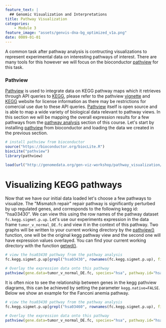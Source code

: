 ```yaml
---
feature_text: |
  ## Genomic Visualization and Interpretations
title: Pathway Visualization
categories:
    - Module 3
feature_image: "assets/genvis-dna-bg_optimized_v1a.png"
date: 0009-01-01
---
```


A common task after pathway analysis is contructing visualizations to represent experimental data on interesting pathways of interest. There are many tools for this however we will focus on the bioconductor [pathview](https://bioconductor.org/packages/release/bioc/html/pathview.html) for this task.

### Pathview
[Pathview](https://bioconductor.org/packages/release/bioc/html/pathview.html) is used to integrate data on KEGG pathway maps which it retrieves through API queries to [KEGG](http://www.genome.jp/kegg/), please refer to the pathview [vignette](https://bioconductor.org/packages/release/bioc/vignettes/pathview/inst/doc/pathview.pdf) and [KEGG](http://www.genome.jp/kegg/) website for license information as there may be restrictions for comercial use due to these API queries. [Pathview](https://bioconductor.org/packages/release/bioc/html/pathview.html) itself is open source and is able to map a wide variety of biological data relevant to pathway views. In this section we will be mapping the overall expression results for a few pathways from the [pathway analysis](http://genviz.org/module%203/0008/01/01/pathwayAnalysis/) section of this course. Let's start by installing [pathview](https://bioconductor.org/packages/release/bioc/html/pathview.html) from bioconductor and loading the data we created in the previous section.

```R
# install pathview from bioconductor
source("https://bioconductor.org/biocLite.R")
biocLite("pathview")
library(pathview)

load(url("http://genomedata.org/gen-viz-workshop/pathway_visualization/pathview_Data.RData"))
```

# Visualizing KEGG pathways
Now that we have our initial data loaded let's choose a few pathways to visualize. The "Mismatch repair" repair pathway is significantly perturbed by up regulated genes, and corresponds to the following kegg id: "hsa03430". We can view this using the row names of the pathway dataset `fc.kegg.sigmet.p.up`. Let's use our experiments expression in the data frame `tumor_v_normal_DE.fc` and view it in the context of this pathway. Two graphs will be written to your current working directory by the [pathview()](https://www.rdocumentation.org/packages/pathview/versions/1.12.0/topics/pathview) function, one will be the original kegg pathway view and the second one will have expression values overlayed. You can find your current working directory with the function [getwd()](https://www.rdocumentation.org/packages/base/versions/3.4.1/topics/getwd).

```R
# view the hsa03430 pathway from the pathway analysis
fc.kegg.sigmet.p.up[grepl("hsa03430", rownames(fc.kegg.sigmet.p.up), fixed=TRUE),]

# Overlay the expression data onto this pathway
pathview(gene.data=tumor_v_normal_DE.fc, species="hsa", pathway.id="hsa03430")
```

It is often nice to see the relationship between genes in the kegg pathview diagrams, this can be achieved by setting the parameter `kegg.native=FALSE`. Below we show an example for the Fanconi anemia pathway.

```R
# view the hsa03430 pathway from the pathway analysis
fc.kegg.sigmet.p.up[grepl("hsa03460", rownames(fc.kegg.sigmet.p.up), fixed=TRUE),]

# Overlay the expression data onto this pathway
pathview(gene.data=tumor_v_normal_DE.fc, species="hsa", pathway.id="hsa03460", kegg.native=FALSE)
```
